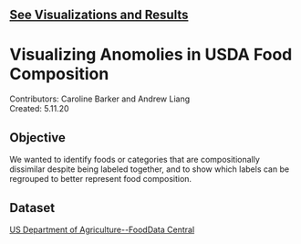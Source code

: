 ## [See Visualizations and Results](https://github.com/CarolineNB/Large-Scale-Visual-Analytics/blob/master/USDA%20Food%20Compositions/Mini-Project_%20USDA%20Food%20Composition.pdf)

# Visualizing Anomolies in USDA Food Composition 
Contributors: Caroline Barker and Andrew Liang \
Created: 5.11.20

## Objective
We wanted to identify foods or categories that are compositionally dissimilar despite being labeled together, and to show which labels can be regrouped to better represent food composition.


## Dataset
[US Department of Agriculture--FoodData Central](https://fdc.nal.usda.gov/) 



